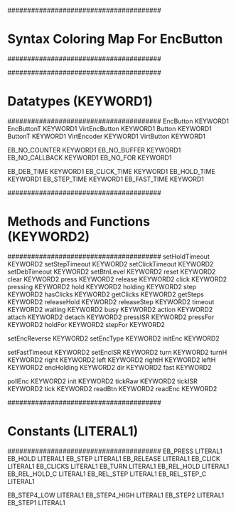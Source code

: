 #######################################
# Syntax Coloring Map For EncButton
#######################################

#######################################
# Datatypes (KEYWORD1)
#######################################
EncButton	KEYWORD1
EncButtonT	KEYWORD1
VirtEncButton	KEYWORD1
Button	KEYWORD1
ButtonT	KEYWORD1
VirtEncoder	KEYWORD1
VirtButton	KEYWORD1

EB_NO_COUNTER	KEYWORD1
EB_NO_BUFFER	KEYWORD1
EB_NO_CALLBACK	KEYWORD1
EB_NO_FOR	KEYWORD1

EB_DEB_TIME	KEYWORD1
EB_CLICK_TIME	KEYWORD1
EB_HOLD_TIME	KEYWORD1
EB_STEP_TIME	KEYWORD1
EB_FAST_TIME	KEYWORD1

#######################################
# Methods and Functions (KEYWORD2)
#######################################
setHoldTimeout	KEYWORD2
setStepTimeout	KEYWORD2
setClickTimeout	KEYWORD2
setDebTimeout	KEYWORD2
setBtnLevel	KEYWORD2
reset	KEYWORD2
clear	KEYWORD2
press	KEYWORD2
release	KEYWORD2
click	KEYWORD2
pressing	KEYWORD2
hold	KEYWORD2
holding	KEYWORD2
step	KEYWORD2
hasClicks	KEYWORD2
getClicks	KEYWORD2
getSteps	KEYWORD2
releaseHold	KEYWORD2
releaseStep	KEYWORD2
timeout	KEYWORD2
waiting	KEYWORD2
busy	KEYWORD2
action	KEYWORD2
attach	KEYWORD2
detach	KEYWORD2
pressISR	KEYWORD2
pressFor	KEYWORD2
holdFor	KEYWORD2
stepFor	KEYWORD2

setEncReverse	KEYWORD2
setEncType	KEYWORD2
initEnc	KEYWORD2

setFastTimeout	KEYWORD2
setEncISR	KEYWORD2
turn	KEYWORD2
turnH	KEYWORD2
right	KEYWORD2
left	KEYWORD2
rightH	KEYWORD2
leftH	KEYWORD2
encHolding	KEYWORD2
dir	KEYWORD2
fast	KEYWORD2

pollEnc	KEYWORD2
init	KEYWORD2
tickRaw	KEYWORD2
tickISR	KEYWORD2
tick	KEYWORD2
readBtn	KEYWORD2
readEnc	KEYWORD2

#######################################
# Constants (LITERAL1)
#######################################	
EB_PRESS	LITERAL1
EB_HOLD	LITERAL1
EB_STEP	LITERAL1
EB_RELEASE	LITERAL1
EB_CLICK	LITERAL1
EB_CLICKS	LITERAL1
EB_TURN	LITERAL1
EB_REL_HOLD	LITERAL1
EB_REL_HOLD_C	LITERAL1
EB_REL_STEP	LITERAL1
EB_REL_STEP_C	LITERAL1

EB_STEP4_LOW	LITERAL1
EB_STEP4_HIGH	LITERAL1
EB_STEP2	LITERAL1
EB_STEP1	LITERAL1

